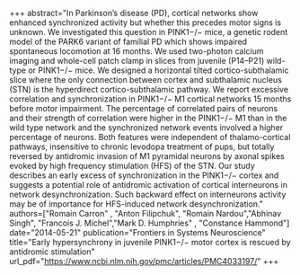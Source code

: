 +++
abstract="In Parkinson’s disease (PD), cortical networks show enhanced synchronized activity but whether this precedes motor signs is unknown. We investigated this question in PINK1−/− mice, a genetic rodent model of the PARK6 variant of familial PD which shows impaired spontaneous locomotion at 16 months. We used two-photon calcium imaging and whole-cell patch clamp in slices from juvenile (P14–P21) wild-type or PINK1−/− mice. We designed a horizontal tilted cortico-subthalamic slice where the only connection between cortex and subthalamic nucleus (STN) is the hyperdirect cortico-subthalamic pathway. We report excessive correlation and synchronization in PINK1−/− M1 cortical networks 15 months before motor impairment. The percentage of correlated pairs of neurons and their strength of correlation were higher in the PINK1−/− M1 than in the wild type network and the synchronized network events involved a higher percentage of neurons. Both features were independent of thalamo-cortical pathways, insensitive to chronic levodopa treatment of pups, but totally reversed by antidromic invasion of M1 pyramidal neurons by axonal spikes evoked by high frequency stimulation (HFS) of the STN. Our study describes an early excess of synchronization in the PINK1−/− cortex and suggests a potential role of antidromic activation of cortical interneurons in network desynchronization. Such backward effect on interneurons activity may be of importance for HFS-induced network desynchronization."
authors=["Romain Carron" , "Anton Filipchuk", "Romain Nardou","Abhinav Singh", "Francois J. Michel","Mark D. Humphries" , "Constance Hammond"]
date="2014-05-21"
publication="Frontiers in Systems Neuroscience"
title="Early hypersynchrony in juvenile PINK1−/− motor cortex is rescued by antidromic stimulation"
url_pdf="https://www.ncbi.nlm.nih.gov/pmc/articles/PMC4033197/"
+++
